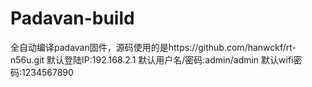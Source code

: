 # Padavan-build


全自动编译padavan固件，源码使用的是https://github.com/hanwckf/rt-n56u.git
默认登陆IP:192.168.2.1
默认用户名/密码:admin/admin
默认wifi密码:1234567890
